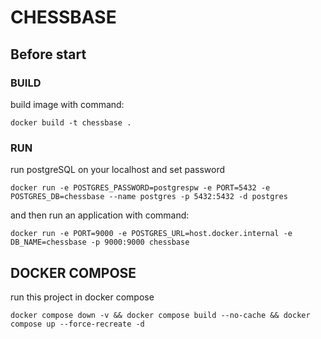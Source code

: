 # CHESSBASE

## Before start

### BUILD 

build image with command:
```shell
docker build -t chessbase .
```

### RUN

run postgreSQL on your localhost and set password 
```shell
docker run -e POSTGRES_PASSWORD=postgrespw -e PORT=5432 -e POSTGRES_DB=chessbase --name postgres -p 5432:5432 -d postgres
```

and then run an application with command:
```shell
docker run -e PORT=9000 -e POSTGRES_URL=host.docker.internal -e DB_NAME=chessbase -p 9000:9000 chessbase
```

## DOCKER COMPOSE

run this project in docker compose

```shell
docker compose down -v && docker compose build --no-cache && docker compose up --force-recreate -d
```